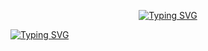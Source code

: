 <p align="center">
  <a href="https://git.io/typing-svg"><img src="https://readme-typing-svg.herokuapp.com?font=Fira+Code&pause=1000&color=FF1AAB&repeat=false&width=435&lines=Rodolfo+Chivalan" alt="Typing SVG" /></a>
</p>

[![Typing SVG](https://readme-typing-svg.herokuapp.com?font=Playfair+Display&weight=800&size=30&pause=1000&color=FF1493&width=435&lines=System+Engineering+Student)](https://git.io/typing-svg)
